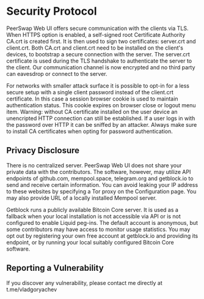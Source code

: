 # Security Protocol

PeerSwap Web UI offers secure communication with the clients via TLS. When HTTPS option is enabled, a self-signed root Certificate Authority CA.crt is created first. It is then used to sign two certificates: server.crt and client.crt. Both CA.crt and client.crt need to be installed on the client's devices, to bootstrap a secure connection with the server. The server.crt certificate is used during the TLS handshake to authenticate the server to the client. Our communication channel is now encrypted and no third party can eavesdrop or connect to the server.

For networks with smaller attack surface it is possible to opt-in for a less secure setup with a single client password instead of the client.crt certificate. In this case a session browser cookie is used to maintain authentication status. This cookie expires on browser close or logout menu item. Warning: without CA certificate installed on the user device an unencripted HTTP connection can still be established. If a user logs in with the password over HTTP it can be sniffed by an attacker. Always make sure to install CA certificates when opting for password authentication.

## Privacy Disclosure

There is no centralized server. PeerSwap Web UI does not share your private data with the contributors. The software, however, may utilize API endpoints of github.com, mempool.space, telegram.org and getblock.io to send and receive certain information. You can avoid leaking your IP address to these websites by specifying a Tor proxy on the Configuration page. You may also provide URL of a locally installed Mempool server. 

Getblock runs a publicly available Bitcoin Core server. It is used as a fallback when your local installation is not accessible via API or is not configured to enable Liquid peg-ins. The default account is anonymous, but some contributors may have access to monitor usage statistics. You may opt out by registering your own free account at getblock.io and providing its endpoint, or by running your local suitably configured Bitcoin Core software.

## Reporting a Vulnerability

If you discover any vulnerability, please contact me directly at t.me/vladgoryachev
